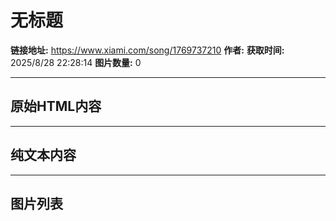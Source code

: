 # 无标题

**链接地址:** https://www.xiami.com/song/1769737210
**作者:** 
**获取时间:** 2025/8/28 22:28:14
**图片数量:** 0

---

## 原始HTML内容



---

## 纯文本内容



---

## 图片列表


